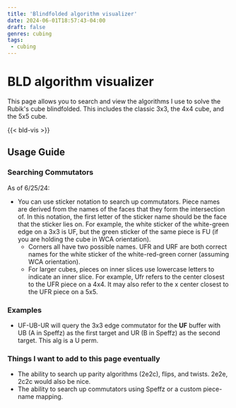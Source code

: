 ```yaml
---
title: 'Blindfolded algorithm visualizer'
date: 2024-06-01T18:57:43-04:00
draft: false
genres: cubing
tags:
 - cubing
---
```



# BLD algorithm visualizer
This page allows you to search and view the algorithms I use to solve the Rubik's cube blindfolded. This includes the classic 3x3, the 4x4 cube, and the 5x5 cube. 

{{< bld-vis >}}

## Usage Guide


### Searching Commutators
As of 6/25/24: 
* You can use sticker notation to search up commutators. Piece names are derived from the names of the faces that they form the intersection of. In this notation, the first letter of the sticker name should be the face that the sticker lies on. For example, the white sticker of the white-green edge on a 3x3 is UF, but the green sticker of the same piece is FU (if you are holding the cube in WCA orientation).    
    * Corners all have two possible names. UFR and URF are both correct names for the white sticker of the white-red-green corner (assuming WCA orientation). 
    * For larger cubes, pieces on inner slices use lowercase letters to indicate an inner slice. For example, Ufr refers to the center closest to the UFR piece on a 4x4. It may also refer to the x center closest to the UFR piece on a 5x5. 


### Examples
* UF-UB-UR will query the 3x3 edge commutator for the <b>UF</b> buffer with UB (A in Speffz) as the first target and UR (B in Speffz) as the second target. This alg is a U perm.

### Things I want to add to this page eventually
* The ability to search up parity algorithms (2e2c), flips, and twists. 2e2e, 2c2c would also be nice. 
* The ability to search up commutators using Speffz or a custom piece-name mapping.
